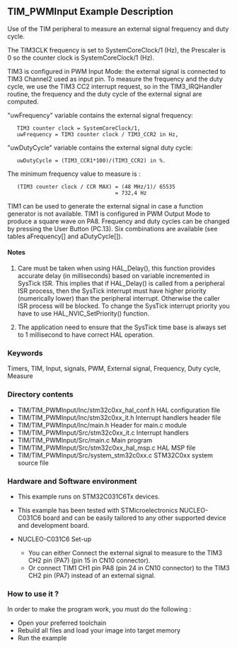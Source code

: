 ## <b>TIM_PWMInput Example Description</b>

Use of the TIM peripheral to measure an external signal frequency and
duty cycle.

The TIM3CLK frequency is set to SystemCoreClock/1 (Hz), the Prescaler is 0 so the
counter clock is SystemCoreClock/1 (Hz).

TIM3 is configured in PWM Input Mode: the external signal is connected to
TIM3 Channel2 used as input pin.
To measure the frequency and the duty cycle, we use the TIM3 CC2 interrupt request,
so in the TIM3_IRQHandler routine, the frequency and the duty cycle of the external
signal are computed.

"uwFrequency" variable contains the external signal frequency:

       TIM3 counter clock = SystemCoreClock/1,
       uwFrequency = TIM3 counter clock / TIM3_CCR2 in Hz,

"uwDutyCycle" variable contains the external signal duty cycle:

       uwDutyCycle = (TIM3_CCR1*100)/(TIM3_CCR2) in %.

The minimum frequency value to measure is :

       (TIM3 counter clock / CCR MAX) = (48 MHz/1)/ 65535
                                      = 732,4 Hz

TIM1 can be used to generate the external signal in case a function generator
is not available. TIM1 is configured in PWM Output Mode to produce a square wave on PA8.
Frequency and duty cycles can be changed by pressing the User Button (PC.13).
Six combinations are available (see tables aFrequency[] and aDutyCycle[]).

#### <b>Notes</b>

 1. Care must be taken when using HAL_Delay(), this function provides accurate delay (in milliseconds)
    based on variable incremented in SysTick ISR. This implies that if HAL_Delay() is called from
    a peripheral ISR process, then the SysTick interrupt must have higher priority (numerically lower)
    than the peripheral interrupt. Otherwise the caller ISR process will be blocked.
    To change the SysTick interrupt priority you have to use HAL_NVIC_SetPriority() function.

 2. The application need to ensure that the SysTick time base is always set to 1 millisecond
    to have correct HAL operation.

### <b>Keywords</b>

Timers, TIM, Input, signals, PWM, External signal, Frequency, Duty cycle, Measure

### <b>Directory contents</b>

  - TIM/TIM_PWMInput/Inc/stm32c0xx_hal_conf.h    HAL configuration file
  - TIM/TIM_PWMInput/Inc/stm32c0xx_it.h          Interrupt handlers header file
  - TIM/TIM_PWMInput/Inc/main.h                  Header for main.c module
  - TIM/TIM_PWMInput/Src/stm32c0xx_it.c          Interrupt handlers
  - TIM/TIM_PWMInput/Src/main.c                  Main program
  - TIM/TIM_PWMInput/Src/stm32c0xx_hal_msp.c     HAL MSP file
  - TIM/TIM_PWMInput/Src/system_stm32c0xx.c      STM32C0xx system source file


### <b>Hardware and Software environment</b>

  - This example runs on STM32C031C6Tx devices.

  - This example has been tested with STMicroelectronics NUCLEO-C031C6
    board and can be easily tailored to any other supported device
    and development board.

  - NUCLEO-C031C6 Set-up
    - You can either Connect the external signal to measure to the TIM3 CH2 pin (PA7) (pin 15 in CN10 connector).
    - Or connect TIM1 CH1 pin PA8 (pin 24 in CN10 connector) to the TIM3 CH2 pin (PA7) instead of an external signal.

### <b>How to use it ?</b>

In order to make the program work, you must do the following :

 - Open your preferred toolchain
 - Rebuild all files and load your image into target memory
 - Run the example
